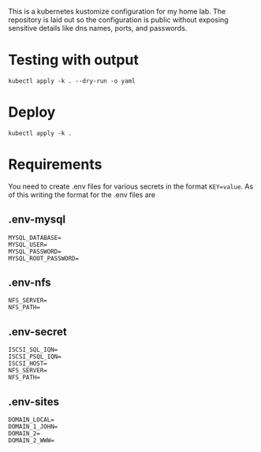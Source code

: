 This is a kubernetes kustomize configuration for my home lab. The repository is laid out so the configuration is public without exposing sensitive details like dns names, ports, and passwords.

# Testing with output

```
kubectl apply -k . --dry-run -o yaml
```

# Deploy

```
kubectl apply -k .
```

# Requirements

You need to create .env files for various secrets in the format `KEY=value`. As of this writing the format for the .env files are

## .env-mysql

```
MYSQL_DATABASE=
MYSQL_USER=
MYSQL_PASSWORD=
MYSQL_ROOT_PASSWORD=
```

## .env-nfs

```
NFS_SERVER=
NFS_PATH=
```

## .env-secret

```
ISCSI_SQL_IQN=
ISCSI_PSQL_IQN=
ISCSI_HOST=
NFS_SERVER=
NFS_PATH=
```

## .env-sites

```
DOMAIN_LOCAL=
DOMAIN_1_JOHN=
DOMAIN_2=
DOMAIN_2_WWW=
```
